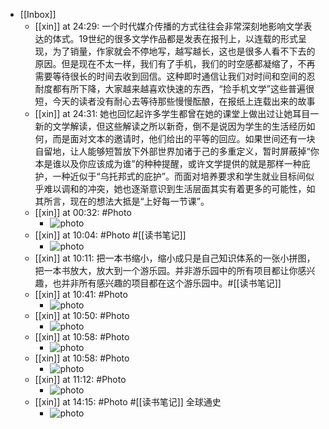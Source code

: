 - [[Inbox]]
    - [[xin]] at 24:29: 一个时代媒介传播的方式往往会非常深刻地影响文学表达的体式。19世纪的很多文学作品都是发表在报刊上，以连载的形式呈现，为了销量，作家就会不停地写，越写越长，这也是很多人看不下去的原因。但是现在不太一样，我们有了手机，我们的时空感都凝缩了，不再需要等待很长的时间去收到回信。这种即时通信让我们对时间和空间的忍耐度都有所下降，大家越来越喜欢快速的东西，“捡手机文学”这些普遍很短，今天的读者没有耐心去等待那些慢慢酝酿，在报纸上连载出来的故事
    - [[xin]] at 24:31: 她也回忆起许多学生都曾在她的课堂上做出过让她耳目一新的文学解读，但这些解读之所以新奇，倒不是说因为学生的生活经历如何，而是面对文本的邀请时，他们给出的平等的回应。如果世间还有一块自留地，让人能够短暂放下外部世界加诸于己的多重定义，暂时屏蔽掉“你本是谁以及你应该成为谁”的种种提醒，或许文学提供的就是那样一种庇护，一种近似于“乌托邦式的庇护”。而面对培养要求和学生就业目标间似乎难以调和的冲突，她也逐渐意识到生活层面其实有着更多的可能性，如其所言，现在的想法大抵是“上好每一节课”。
    - [[xin]] at 00:32: #Photo
        - ![photo](https://firebasestorage.googleapis.com/v0/b/firescript-577a2.appspot.com/o/imgs%2Fapp%2Fxinyiheng%2FLJkgmpH2I?alt=media&token=732716d1-a25f-4327-851a-175b33f4698a)
    - [[xin]] at 10:04: #Photo #[[读书笔记]]
        - ![photo](https://firebasestorage.googleapis.com/v0/b/firescript-577a2.appspot.com/o/imgs%2Fapp%2Fxinyiheng%2FJfjGGpZgI?alt=media&token=9d825d78-b198-42e2-96f8-f2a04648471d)
    - [[xin]] at 10:11: 把一本书缩小，缩小成只是自己知识体系的一张小拼图，把一本书放大，放大到一个游乐园。并非游乐园中的所有项目都让你感兴趣，也并非所有感兴趣的项目都在这个游乐园中。#[[读书笔记]]
    - [[xin]] at 10:41: #Photo
        - ![photo](https://firebasestorage.googleapis.com/v0/b/firescript-577a2.appspot.com/o/imgs%2Fapp%2Fxinyiheng%2FwhTs_v515?alt=media&token=563c5db5-e01b-4878-b089-83a4c7b6eaa0)
    - [[xin]] at 10:50: #Photo
        - ![photo](https://firebasestorage.googleapis.com/v0/b/firescript-577a2.appspot.com/o/imgs%2Fapp%2Fxinyiheng%2FAehucGMN3?alt=media&token=319c0627-2b22-49f1-9d42-135cd85a7c1a)
    - [[xin]] at 10:58: #Photo
        - ![photo](https://firebasestorage.googleapis.com/v0/b/firescript-577a2.appspot.com/o/imgs%2Fapp%2Fxinyiheng%2FxOSNBxuIH?alt=media&token=c2f1f0ef-9d29-4fe8-bc4d-392d8f5e0b08)
    - [[xin]] at 10:58: #Photo
        - ![photo](https://firebasestorage.googleapis.com/v0/b/firescript-577a2.appspot.com/o/imgs%2Fapp%2Fxinyiheng%2FgHtuTSafU?alt=media&token=e1a845e8-90da-41e2-afbe-ccdf88f54bee)
    - [[xin]] at 11:12: #Photo
        - ![photo](https://firebasestorage.googleapis.com/v0/b/firescript-577a2.appspot.com/o/imgs%2Fapp%2Fxinyiheng%2F2O7qBj21-?alt=media&token=8bb94a04-9375-4b84-bc37-8619cd7223d2)
    - [[xin]] at 14:15: #Photo #[[读书笔记]] 全球通史
        - ![photo](https://firebasestorage.googleapis.com/v0/b/firescript-577a2.appspot.com/o/imgs%2Fapp%2Fxinyiheng%2FZE2PyR2Eu?alt=media&token=fa572370-9778-4cf0-b514-47b14a9d066d)
